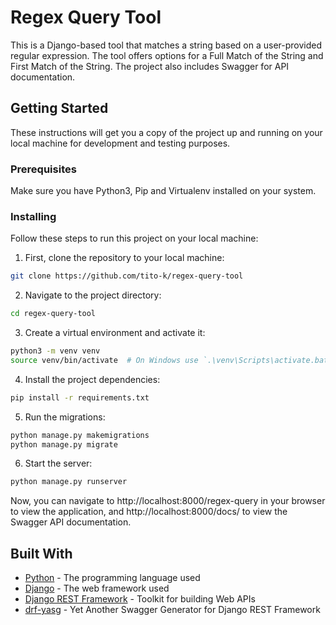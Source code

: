 # Regex Query Tool

This is a Django-based tool that matches a string based on a user-provided regular expression. The tool offers options for a Full Match of the String and First Match of the String. The project also includes Swagger for API documentation.

## Getting Started

These instructions will get you a copy of the project up and running on your local machine for development and testing purposes.

### Prerequisites

Make sure you have Python3, Pip and Virtualenv installed on your system.

### Installing

Follow these steps to run this project on your local machine:

1. First, clone the repository to your local machine:

```bash
git clone https://github.com/tito-k/regex-query-tool
```

2. Navigate to the project directory:
```bash
cd regex-query-tool
```

3. Create a virtual environment and activate it:
```bash
python3 -m venv venv
source venv/bin/activate  # On Windows use `.\venv\Scripts\activate.bat`
```

4. Install the project dependencies:
```bash
pip install -r requirements.txt
```

5. Run the migrations:
```bash
python manage.py makemigrations
python manage.py migrate
```

6. Start the server:
```bash
python manage.py runserver
```

Now, you can navigate to http://localhost:8000/regex-query in your browser to view the application, and http://localhost:8000/docs/ to view the Swagger API documentation.

## Built With
- [Python](https://www.python.org/) - The programming language used
- [Django](https://www.djangoproject.com/) - The web framework used
- [Django REST Framework](https://www.django-rest-framework.org/) - Toolkit for building Web APIs
- [drf-yasg](https://drf-yasg.readthedocs.io/en/stable/) - Yet Another Swagger Generator for Django REST Framework
